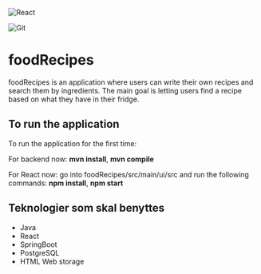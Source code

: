 ![React](https://img.shields.io/badge/react-%2320232a.svg?style=for-the-badge&logo=react&logoColor=%2361DAFB)

![Git](https://img.shields.io/badge/Git-F05032?style=for-the-badge&logo=git&logoColor=white)

# foodRecipes
foodRecipes is an application where users can write their own recipes and search them by ingredients.
The main goal is letting users find a recipe based on what they have in their fridge.

## To run the application
To run the application for the first time:

For backend now:
**mvn install**, **mvn compile**

For React now:
go into foodRecipes/src/main/ui/src and run the following commands:
**npm install**, **npm start**

## Teknologier som skal benyttes
- Java
- React
- SpringBoot
- PostgreSQL
- HTML Web storage
